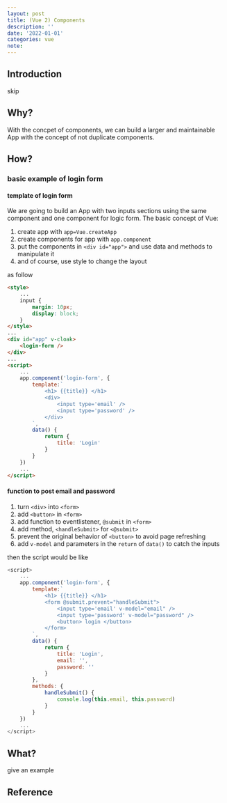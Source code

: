 ```yaml
---
layout: post
title: (Vue 2) Components
description: ''
date: '2022-01-01'
categories: vue
note: 
---
```


## Introduction

skip

## Why?

With the concpet of components, we can build a larger and maintainable App with the concept of not duplicate components.

## How?

### basic example of login form

#### template of login form

We are going to build an App with two inputs sections using the same component and one component for logic form. The basic concept of Vue:

1. create app with `app=Vue.createApp`
2. create components for app with `app.component`
3. put the components in `<div id="app">` and use data and methods to manipulate it
4. and of course, use style to change the layout

as follow

```html
<style>
    ...
    input {
        margin: 10px;
        display: block;
    }
</style>
...
<div id="app" v-cloak>
    <login-form />
</div>
...
<script>
    ...
    app.component('login-form', {
        template:`
            <h1> {{title}} </h1>
            <div>
                <input type='email' />
                <input type='password' />
            </div>
        `,
        data() {
            return {
                title: 'Login'
            }
        }
    })
    ...
</script>
```

#### function to post email and password

1. turn `<div>` into `<form>`
2. add `<button>` in `<form>`
3. add function to eventlistener, `@submit` in `<form>`
4. add method, `<handleSubmit>` for `<@submit>`
5. prevent the original behavior of `<button>` to avoid page refreshing
6. add `v-model` and parameters in the `return` of `data()` to catch the inputs

then the script would be like

```javascript
<script>
    ...
    app.component('login-form', {
        template:`
            <h1> {{title}} </h1>
            <form @submit.prevent="handleSubmit">
                <input type='email' v-model="email" />
                <input type='password' v-model="password" />
                <button> login </button>
            </form>
        `,
        data() {
            return {
                title: 'Login',
                email: '',
                password: ''
            }
        },
        methods: {
            handleSubmit() {
                console.log(this.email, this.password)
            }
        }
    })
    ...
</script>
```

## What?

give an example

## Reference
